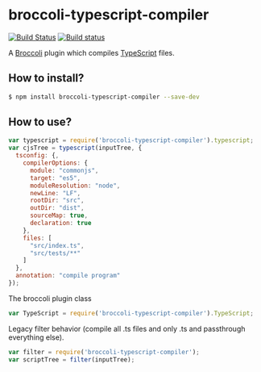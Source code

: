 # broccoli-typescript-compiler

[![Build Status](https://travis-ci.org/tildeio/broccoli-typescript-compiler.svg?branch=master)](https://travis-ci.org/tildeio/broccoli-typescript-compiler)
[![Build status](https://ci.appveyor.com/api/projects/status/xg70wjppvd3l7e50?svg=true)](https://ci.appveyor.com/project/embercli/broccoli-typescript-compiler)

A [Broccoli](https://github.com/broccolijs/broccoli) plugin which
compiles [TypeScript](http://www.typescriptlang.org) files.

## How to install?

```sh
$ npm install broccoli-typescript-compiler --save-dev
```

## How to use?

```js
var typescript = require('broccoli-typescript-compiler').typescript;
var cjsTree = typescript(inputTree, {
  tsconfig: {,
    compilerOptions: {
      module: "commonjs",
      target: "es5",
      moduleResolution: "node",
      newLine: "LF",
      rootDir: "src",
      outDir: "dist",
      sourceMap: true,
      declaration: true
    },
    files: [
      "src/index.ts",
      "src/tests/**"
    ]
  },
  annotation: "compile program"
});
```

The broccoli plugin class

```js
var TypeScript = require('broccoli-typescript-compiler').TypeScript;
```

Legacy filter behavior (compile all .ts files and only .ts and
passthrough everything else).

```js
var filter = require('broccoli-typescript-compiler');
var scriptTree = filter(inputTree);
```
